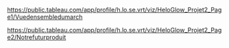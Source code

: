

https://public.tableau.com/app/profile/h.lo.se.vrt/viz/HeloGlow_Projet2_Page1/Vuedensembledumarch

https://public.tableau.com/app/profile/h.lo.se.vrt/viz/HeloGlow_Projet2_Page2/Notrefuturproduit
